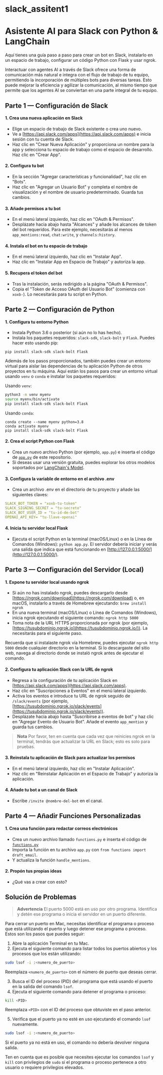 # slack_assitent1
# Asistente AI para Slack con Python & LangChain

Aquí tienes una guía paso a paso para crear un bot en Slack, instalarlo en un espacio de trabajo, configurar un código Python con Flask y usar ngrok.

Interactuar con agentes AI a través de Slack ofrece una forma de comunicación más natural e integra con el flujo de trabajo de tu equipo, permitiendo la incorporación de múltiples bots para diversas tareas. Esto puede mejorar la eficiencia y agilizar la comunicación, al mismo tiempo que permite que los agentes AI se conviertan en una parte integral de tu equipo.

## Parte 1 — Configuración de Slack

#### 1. Crea una nueva aplicación en Slack

- Elige un espacio de trabajo de Slack existente o crea uno nuevo.
- Ve a [https://api.slack.com/apps](https://api.slack.com/apps) e inicia sesión con tu cuenta de Slack.
- Haz clic en "Crear Nueva Aplicación" y proporciona un nombre para la app y selecciona tu espacio de trabajo como el espacio de desarrollo. Haz clic en "Crear App".

#### 2. Configura tu bot

- En la sección "Agregar características y funcionalidad", haz clic en "Bots".
- Haz clic en "Agregar un Usuario Bot" y completa el nombre de visualización y el nombre de usuario predeterminado. Guarda tus cambios.

#### 3. Añade permisos a tu bot

- En el menú lateral izquierdo, haz clic en "OAuth & Permisos".
- Desplázate hacia abajo hasta "Alcances" y añade los alcances de token del bot requeridos. Para este ejemplo, necesitarás al menos `app_mentions:read`, `chat:write`, y `channels:history`.

#### 4. Instala el bot en tu espacio de trabajo

- En el menú lateral izquierdo, haz clic en "Instalar App".
- Haz clic en "Instalar App en Espacio de Trabajo" y autoriza la app.

#### 5. Recupera el token del bot

- Tras la instalación, serás redirigido a la página "OAuth & Permisos".
- Copia el "Token de Acceso OAuth del Usuario Bot" (comienza con `xoxb-`). Lo necesitarás para tu script en Python.

## Parte 2 — Configuración de Python

#### 1. Configura tu entorno Python

- Instala Python 3.6 o posterior (si aún no lo has hecho).
- Instala los paquetes requeridos: `slack-sdk`, `slack-bolt` y `Flask`. Puedes hacer esto usando pip:

```other
pip install slack-sdk slack-bolt Flask
```

Además de los pasos proporcionados, también puedes crear un entorno virtual para aislar las dependencias de tu aplicación Python de otros proyectos en tu máquina. Aquí están los pasos para crear un entorno virtual usando `venv` o `conda` e instalar los paquetes requeridos:

Usando `venv`:

```bash
python3 -m venv myenv
source myenv/bin/activate
pip install slack-sdk slack-bolt Flask
```
Usando `conda`:

```other
conda create --name myenv python=3.8
conda activate myenv
pip install slack-sdk slack-bolt Flask
```

#### 2. Crea el script Python con Flask

- Crea un nuevo archivo Python (por ejemplo, `app.py`) e inserta el código de [`app.py`](https://github.com/daveebbelaar/langchain-experiments/blob/main/slack/app.py) de este repositorio.
- Si deseas usar una versión gratuita, puedes explorar los otros modelos soportados por [LangChain's Model](https://python.langchain.com/en/latest/modules/models/llms/integrations.html).

#### 3. Configura la variable de entorno en el archivo .env

- Crea un archivo .env en el directorio de tu proyecto y añade las siguientes claves:

```yaml
SLACK_BOT_TOKEN = "xoxb-tu-token"
SLACK_SIGNING_SECRET = "tu-secreto"
SLACK_BOT_USER_ID = "tu-id-de-bot"
OPENAI_API_KEY= "tu-llave-openai"
```

#### 4. Inicia tu servidor local Flask

- Ejecuta el script Python en la terminal (macOS/Linux) o en la Línea de Comandos (Windows): `python app.py`. El servidor debería iniciar y verás una salida que indica que está funcionando en [http://127.0.0.1:5000/](http://127.0.0.1:5000/).

## Parte 3 — Configuración del Servidor (Local)

#### 1. Expone tu servidor local usando ngrok

- Si aún no has instalado ngrok, puedes descargarlo desde [https://ngrok.com/download](https://ngrok.com/download) o, en macOS, instalarlo a través de Homebrew ejecutando: `brew install ngrok`
- En una nueva terminal (macOS/Linux) o Línea de Comandos (Windows), inicia ngrok ejecutando el siguiente comando: `ngrok http 5000`
- Toma nota de la URL HTTPS proporcionada por ngrok (por ejemplo, [https://tusubdominio.ngrok.io](https://tusubdominio.ngrok.io/)). La necesitarás para el siguiente paso.

Recuerda que si instalaste ngrok vía Homebrew, puedes ejecutar `ngrok http 5000` desde cualquier directorio en la terminal. Si lo descargaste del sitio web, navega al directorio donde se instaló ngrok antes de ejecutar el comando.

#### 2. Configura tu aplicación Slack con la URL de ngrok

- Regresa a la configuración de tu aplicación Slack en [https://api.slack.com/apps](https://api.slack.com/apps).
- Haz clic en "Suscripciones a Eventos" en el menú lateral izquierdo.
- Activa los eventos e introduce tu URL de ngrok seguido de `/slack/events` (por ejemplo, [https://tusubdominio.ngrok.io/slack/events](https://tusubdominio.ngrok.io/slack/events)).
- Desplázate hacia abajo hasta "Suscribirse a eventos de bot" y haz clic en "Agregar Evento de Usuario Bot". Añade el evento `app_mention` y guarda tus cambios.

>**Nota**
> Por favor, ten en cuenta que cada vez que reinicies ngrok en la terminal, tendrás que actualizar la URL en Slack; esto es solo para pruebas.

#### 3. Reinstala tu aplicación de Slack para actualizar los permisos

- En el menú lateral izquierdo, haz clic en "Instalar Aplicación".
- Haz clic en "Reinstalar Aplicación en el Espacio de Trabajo" y autoriza la aplicación.

#### 4. Añade tu bot a un canal de Slack

- Escribe `/invite @nombre-del-bot` en el canal.

## Parte 4 — Añadir Funciones Personalizadas

#### 1. Crea una función para redactar correos electrónicos

- Crea un nuevo archivo llamado `functions.py` e inserta el código de [`functions.py`](https://github.com/daveebbelaar/langchain-experiments/blob/main/slack/functions.py)
- Importa la función en tu archivo `app.py` con `from functions import draft_email`.
- Y actualiza la función `handle_mentions`.

#### 2. Propón tus propias ideas

- ¿Qué vas a crear con esto?

## Solución de Problemas

> **Advertencia**
> El puerto 5000 está en uso por otro programa. Identifica y detén ese programa o inicia el servidor en un puerto diferente.

Para cerrar un puerto en Mac, necesitas identificar el programa o proceso que está utilizando el puerto y luego detener ese programa o proceso. Estos son los pasos que puedes seguir:

1. Abre la aplicación Terminal en tu Mac.
2. Ejecuta el siguiente comando para listar todos los puertos abiertos y los procesos que los están utilizando:

```bash
sudo lsof -i :<numero_de_puerto>
```

Reemplaza `<numero_de_puerto>` con el número de puerto que deseas cerrar.

3. Busca el ID del proceso (PID) del programa que está usando el puerto en la salida del comando `lsof`.
4. Ejecuta el siguiente comando para detener el programa o proceso:

```bash
kill <PID>
```

Reemplaza `<PID>` con el ID del proceso que obtuviste en el paso anterior.

5. Verifica que el puerto ya no esté en uso ejecutando el comando `lsof` nuevamente.

```bash
sudo lsof -i :<numero_de_puerto>
```

Si el puerto ya no está en uso, el comando no debería devolver ninguna salida.

Ten en cuenta que es posible que necesites ejecutar los comandos `lsof` y `kill` con privilegios de `sudo` si el programa o proceso pertenece a otro usuario o requiere privilegios elevados.
